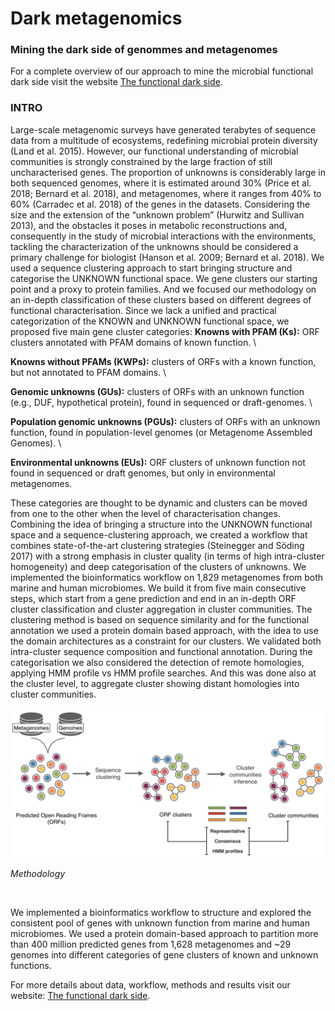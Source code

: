 # Dark metagenomics
### Mining the dark side of genommes and metagenomes

For a complete overview of our approach to mine the microbial functional dark side visit the website [The functional dark side](https://dark.metagenomics.eu/).

### INTRO

Large-scale metagenomic surveys have generated terabytes of sequence data from a multitude of ecosystems, redefining microbial protein diversity (Land et al. 2015). However, our functional understanding of microbial communities is strongly constrained by the large fraction of still uncharacterised genes. The proportion of unknowns is considerably large in both sequenced genomes, where it is estimated around 30% (Price et al. 2018; Bernard et al. 2018), and metagenomes, where it ranges from 40% to 60% (Carradec et al. 2018) of the genes in the datasets. Considering the size and the extension of the “unknown problem” (Hurwitz and Sullivan 2013), and the obstacles it poses in metabolic reconstructions and, consequently in the study of microbial interactions with the environments, tackling the characterization of the unknowns should be considered a primary challenge for biologist (Hanson et al. 2009; Bernard et al. 2018). We used a sequence clustering approach to start bringing structure and categorise the UNKNOWN functional space. We gene clusters our starting point and a proxy to protein families. And we focused our methodology on an in-depth classification of these clusters based on different degrees of functional characterisation. Since we lack a unified and practical categorization of the KNOWN and UNKNOWN functional space, we proposed five main gene cluster categories:
**Knowns with PFAM (Ks):** ORF clusters annotated with PFAM domains of known function. \

**Knowns without PFAMs (KWPs):** clusters of ORFs with a known function, but not annotated to PFAM domains. \

**Genomic unknowns (GUs):** clusters of ORFs with an unknown function (e.g., DUF, hypothetical protein), found in sequenced or draft-genomes. \

**Population genomic unknowns (PGUs):** clusters of ORFs with an unknown function, found in population-level genomes (or Metagenome Assembled Genomes). \

**Environmental unknowns (EUs):** ORF clusters of unknown function not found in sequenced or draft genomes, but only in environmental metagenomes.


These categories are thought to be dynamic and clusters can be moved from one to the other when the level of characterisation changes.
Combining the idea of bringing a structure into the UNKNOWN functional space and a sequence-clustering approach, we created a workflow that combines state-of-the-art clustering strategies (Steinegger and Söding 2017) with a strong emphasis in cluster quality (in terms of high intra-cluster homogeneity) and deep categorisation of the clusters of unknowns. We implemented the bioinformatics workflow on 1,829 metagenomes from both marine and human microbiomes. We build it from five main consecutive steps, which start from a gene prediction and end in an in-depth ORF cluster classification and cluster aggregation in cluster communities. The clustering method is based on sequence similarity and for the functional annotation we used a protein domain based approach, with the idea to use the domain architectures as a constraint for our clusters. We validated both intra-cluster sequence composition and functional annotation. During the categorisation we also considered the detection of remote homologies, applying HMM profile vs HMM profile searches. And this was done also at the cluster level, to aggregate cluster showing distant homologies into cluster communities.


<img alt="methodology.png" src="img/methodology.png" width="800" height="">

<a name="method"></a>_Methodology_

<br>

We implemented a bioinformatics workflow to structure and explored the consistent pool of genes with unknown function from marine and human microbiomes. We used a protein domain-based approach to partition more than 400 million predicted genes from 1,628 metagenomes and ~29 genomes into different categories of gene clusters of known and unknown functions.


For more details about data, workflow, methods and results visit our website: [The functional dark side](https://dark.metagenomics.eu/).
